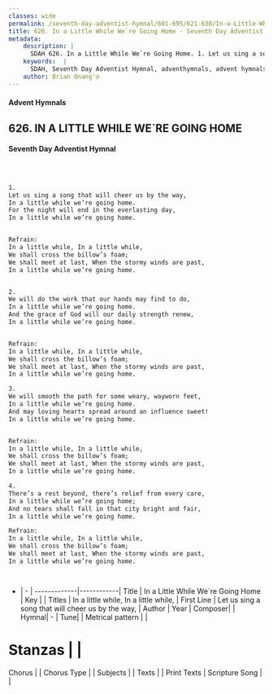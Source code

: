 ```yaml
---
classes: wide
permalink: /seventh-day-adventist-hymnal/601-695/621-630/In-a-Little-While-We`re-Going-Home/
title: 626. In a Little While We`re Going Home - Seventh Day Adventist Hymnal
metadata:
    description: |
      SDAH 626. In a Little While We`re Going Home. 1. Let us sing a song that will cheer us by the way, In a little while we’re going home. For the night will end in the everlasting day, In a little while we’re going home. 
    keywords:  |
      SDAH, Seventh Day Adventist Hymnal, adventhymnals, advent hymnals, In a Little While We`re Going Home, Let us sing a song that will cheer us by the way, ,In a little while, In a little while,
    author: Brian Onang'o
---
```


#### Advent Hymnals
## 626. IN A LITTLE WHILE WE`RE GOING HOME
#### Seventh Day Adventist Hymnal

```txt



1.
Let us sing a song that will cheer us by the way,
In a little while we’re going home.
For the night will end in the everlasting day,
In a little while we’re going home.


Refrain:
In a little while, In a little while,
We shall cross the billow’s foam;
We shall meet at last, When the stormy winds are past,
In a little while we’re going home.


2.
We will do the work that our hands may find to do,
In a little while we’re going home.
And the grace of God will our daily strength renew,
In a little while we’re going home.


Refrain:
In a little while, In a little while,
We shall cross the billow’s foam;
We shall meet at last, When the stormy winds are past,
In a little while we’re going home.

3.
We will smooth the path for some weary, wayworn feet,
In a little while we’re going home.
And may loving hearts spread around an influence sweet!
In a little while we’re going home.


Refrain:
In a little while, In a little while,
We shall cross the billow’s foam;
We shall meet at last, When the stormy winds are past,
In a little while we’re going home.

4.
There’s a rest beyond, there’s relief from every care,
In a little while we’re going home;
And no tears shall fall in that city bright and fair,
In a little while we’re going home.

Refrain:
In a little while, In a little while,
We shall cross the billow’s foam;
We shall meet at last, When the stormy winds are past,
In a little while we’re going home.




```

- |   -  |
-------------|------------|
Title | In a Little While We`re Going Home |
Key |  |
Titles | In a little while, In a little while, |
First Line | Let us sing a song that will cheer us by the way, |
Author | 
Year | 
Composer|  |
Hymnal|  - |
Tune|  |
Metrical pattern | |
# Stanzas |  |
Chorus |  |
Chorus Type |  |
Subjects |  |
Texts |  |
Print Texts | 
Scripture Song |  |
  
